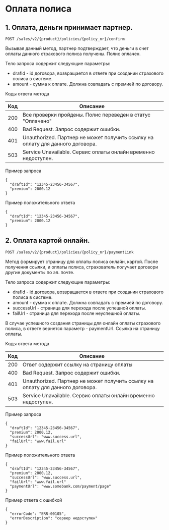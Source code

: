 # Оплата полиса

## 1. Оплата, деньги принимает партнер.

`POST /sales/v2/{product}/policies/{policy_nr}/confirm`

Вызывая данный метод, партнер подтверждает, что деньги в счет оплаты данного страхового полиса получены.
Полис оплачен.

Тело запроса содержит следующие параметры:

- drafId - id договора, возвращается в ответе при создании страхового полиса в системе.
- amount - сумма к оплате. Должна совпадать с премией по договору.

Коды ответа метода

|Код|Описание|
|-----|----|
|200| Все проверки пройдены. Полис переведен в статус "Оплачено"|
|400| Bad Request. Запрос содержит ошибки.|        
|401| Unauthorized. Партнер не может получить ссылку на оплату для данного договора.| 
|503| Service Unavailable. Сервис оплаты онлайн временно недоступен.|

Пример запроса
~~~
{
  "draftId": "12345-23456-34567",
  "premium": 2000.12
}
~~~

Пример положительного ответа
~~~
{
  "draftId": "12345-23456-34567",
  "premium": 2000.12
}
~~~

## 2. Оплата картой онлайн.

`POST /sales/v2/{product}/policies/{policy_nr}/paymentLink`

Метод формирует страницу для оплаты полиса онлайн, картой.
После получения ссылки, и оплаты полиса, страхователь получает договори другие документы по эл. почте.

Тело запроса содержит следующие параметры:

- drafId - id договора, возвращается в ответе при создании страхового полиса в системе.
- amount - сумма к оплате. Должна совпадать с премией по договору.
- successUrl - страница для перехода после успешной оплаты.     
- failUrl - страница для перехода после неуспешной оплаты.

В случае успешного создания страницы для онлайн оплаты страхового полиса, в ответе вернется параметр - paymentUrl.
Ссылка на страницу оплаты.

Коды ответа метода

|Код|Описание|
|-----|----|
|200| Ответ содержит ссылку на страницу оплаты|
|400| Bad Request. Запрос содержит ошибки.|        
|401| Unauthorized. Партнер не может получить ссылку на оплату для данного договора.| 
|503| Service Unavailable. Сервис оплаты онлайн временно недоступен.|

Пример запроса
~~~
{
  "draftId": "12345-23456-34567",
  "premium": 2000.12,
  "successUrl": "www.success.url",
  "failUrl": "www.fail.url"
}
~~~

Пример положительного ответа
~~~
{
  "draftId": "12345-23456-34567",
  "premium": 2000.12,
  "successUrl": "www.success.url",
  "failUrl": "www.fail.url"
  "paymentUrl": "www.somebank.com/payment/page"
}
~~~
  
Пример ответа с ошибкой
~~~
{
  "errorCode": "ERR-00105",
  "errorDescription": "сервер недоступен"
}
~~~
 